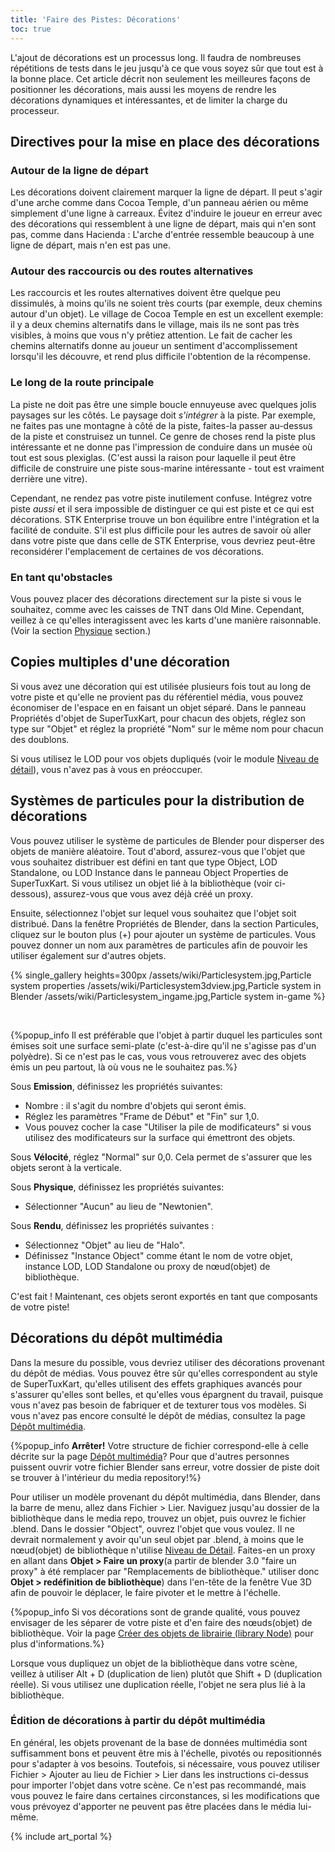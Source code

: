 ```yaml
---
title: 'Faire des Pistes: Décorations'
toc: true
---
```

L'ajout de décorations est un processus long. Il faudra de nombreuses répétitions de tests dans le jeu jusqu'à ce que vous soyez sûr que tout est à la bonne place. Cet article décrit non seulement les meilleures façons de positionner les décorations, mais aussi les moyens de rendre les décorations dynamiques et intéressantes, et de limiter la charge du processeur.

## Directives pour la mise en place des décorations

### Autour de la ligne de départ

Les décorations doivent clairement marquer la ligne de départ. Il peut s'agir d'une arche comme dans Cocoa Temple, d'un panneau aérien ou même simplement d'une ligne à carreaux. Évitez d'induire le joueur en erreur avec des décorations qui ressemblent à une ligne de départ, mais qui n'en sont pas, comme dans Hacienda : L'arche d'entrée ressemble beaucoup à une ligne de départ, mais n'en est pas une.

### Autour des raccourcis ou des routes alternatives

Les raccourcis et les routes alternatives doivent être quelque peu dissimulés, à moins qu'ils ne soient très courts (par exemple, deux chemins autour d'un objet). Le village de Cocoa Temple en est un excellent exemple: il y a deux chemins alternatifs dans le village, mais ils ne sont pas très visibles, à moins que vous n'y prêtiez attention. Le fait de cacher les chemins alternatifs donne au joueur un sentiment d'accomplissement lorsqu'il les découvre, et rend plus difficile l'obtention de la récompense.

### Le long de la route principale

La piste ne doit pas être une simple boucle ennuyeuse avec quelques jolis paysages sur les côtés. Le paysage doit *s'intégrer* à la piste. Par exemple, ne faites pas une montagne à côté de la piste, faites-la passer au-dessus de la piste et construisez un tunnel. Ce genre de choses rend la piste plus intéressante et ne donne pas l'impression de conduire dans un musée où tout est sous plexiglas. (C'est aussi la raison pour laquelle il peut être difficile de construire une piste sous-marine intéressante - tout est vraiment derrière une vitre).

Cependant, ne rendez pas votre piste inutilement confuse. Intégrez votre piste *aussi* et il sera impossible de distinguer ce qui est piste et ce qui est décorations. STK Enterprise trouve un bon équilibre entre l'intégration et la facilité de conduite. S'il est plus difficile pour les autres de savoir où aller dans votre piste que dans celle de STK Enterprise, vous devriez peut-être reconsidérer l'emplacement de certaines de vos décorations.

### En tant qu'obstacles

Vous pouvez placer des décorations directement sur la piste si vous le souhaitez, comme avec les caisses de TNT dans Old Mine. Cependant, veillez à ce qu'elles interagissent avec les karts d'une manière raisonnable. (Voir la section [Physique](Physics) section.)

## Copies multiples d'une décoration

Si vous avez une décoration qui est utilisée plusieurs fois tout au long de votre piste et qu'elle ne provient pas du référentiel média, vous pouvez économiser de l'espace en en faisant un objet séparé. Dans le panneau Propriétés d'objet de SuperTuxKart, pour chacun des objets, réglez son type sur "Objet" et réglez la propriété "Nom" sur le même nom pour chacun des doublons.

Si vous utilisez le LOD pour vos objets dupliqués (voir le module [Niveau de détail](Level_of_Detail)), vous n'avez pas à vous en préoccuper.

## Systèmes de particules pour la distribution de décorations

Vous pouvez utiliser le système de particules de Blender pour disperser des objets de manière aléatoire. Tout d'abord, assurez-vous que l'objet que vous souhaitez distribuer est défini en tant que type Object, LOD Standalone, ou LOD Instance dans le panneau Object Properties de SuperTuxKart. Si vous utilisez un objet lié à la bibliothèque (voir ci-dessous), assurez-vous que vous avez déjà créé un proxy.

Ensuite, sélectionnez l'objet sur lequel vous souhaitez que l'objet soit distribué. Dans la fenêtre Propriétés de Blender, dans la section Particules, cliquez sur le bouton plus (+) pour ajouter un système de particules. Vous pouvez donner un nom aux paramètres de particules afin de pouvoir les utiliser également sur d'autres objets.

{% single_gallery heights=300px
/assets/wiki/Particlesystem.jpg,Particle system properties
/assets/wiki/Particlesystem3dview.jpg,Particle system in Blender
/assets/wiki/Particlesystem_ingame.jpg,Particle system in-game
%}

<div><br/></div>

{%popup_info Il est préférable que l'objet à partir duquel les particules sont émises soit une surface semi-plate (c'est-à-dire qu'il ne s'agisse pas d'un polyèdre). Si ce n'est pas le cas, vous vous retrouverez avec des objets émis un peu partout, là où vous ne le souhaitez pas.%}

Sous **Emission**, définissez les propriétés suivantes:

* Nombre : il s'agit du nombre d'objets qui seront émis.
* Réglez les paramètres "Frame de Début" et "Fin" sur 1,0.
* Vous pouvez cocher la case "Utiliser la pile de modificateurs" si vous utilisez des modificateurs sur la surface qui émettront des objets.

Sous **Vélocité**, réglez "Normal" sur 0,0. Cela permet de s'assurer que les objets seront à la verticale.

Sous **Physique**, définissez les propriétés suivantes:

* Sélectionner "Aucun" au lieu de "Newtonien".

Sous **Rendu**, définissez les propriétés suivantes :

* Sélectionnez "Objet" au lieu de "Halo".
* Définissez "Instance Object" comme étant le nom de votre objet, instance LOD, LOD Standalone ou proxy de nœud(objet) de bibliothèque.

C'est fait ! Maintenant, ces objets seront exportés en tant que composants de votre piste!

## Décorations du dépôt multimédia

Dans la mesure du possible, vous devriez utiliser des décorations provenant du dépôt de médias. Vous pouvez être sûr qu'elles correspondent au style de SuperTuxKart, qu'elles utilisent des effets graphiques avancés pour s'assurer qu'elles sont belles, et qu'elles vous épargnent du travail, puisque vous n'avez pas besoin de fabriquer et de texturer tous vos modèles. Si vous n'avez pas encore consulté le dépôt de médias, consultez la page [Dépôt multimédia]( Media_Repo).

{%popup_info **Arrêter!** Votre structure de fichier correspond-elle à celle décrite sur la page [Dépôt multimédia](Media_Repo)? Pour que d'autres personnes puissent ouvrir votre fichier Blender sans erreur, votre dossier de piste doit se trouver à l'intérieur du media repository!%}

Pour utiliser un modèle provenant du dépôt multimédia, dans Blender, dans la barre de menu, allez dans Fichier > Lier. Naviguez jusqu'au dossier de la bibliothèque dans le media repo, trouvez un objet, puis ouvrez le fichier .blend. Dans le dossier "Object", ouvrez l'objet que vous voulez. Il ne devrait normalement y avoir qu'un seul objet par .blend, à moins que le nœud(objet) de bibliothèque n'utilise [Niveau de Détail](Level_of_Detail). Faites-en un proxy en allant dans **Objet > Faire un proxy**(a partir de blender 3.0 "faire un proxy" à été remplacer par "Remplacements de bibliothèque." utiliser donc **Objet > redéfinition de bibliothèque**) dans l'en-tête de la fenêtre Vue 3D afin de pouvoir le déplacer, le faire pivoter et le mettre à l'échelle.

{%popup_info Si vos décorations sont de grande qualité, vous pouvez envisager de les séparer de votre piste et d'en faire des nœuds(objet) de bibliothèque. Voir la page [Créer des objets de librairie (library Node)](Making_Library_Nodes) pour plus d'informations.%}

Lorsque vous dupliquez un objet de la bibliothèque dans votre scène, veillez à utiliser Alt + D (duplication de lien) plutôt que Shift + D (duplication réelle). Si vous utilisez une duplication réelle, l'objet ne sera plus lié à la bibliothèque.

### Édition de décorations à partir du dépôt multimédia

En général, les objets provenant de la base de données multimédia sont suffisamment bons et peuvent être mis à l'échelle, pivotés ou repositionnés pour s'adapter à vos besoins. Toutefois, si nécessaire, vous pouvez utiliser Fichier > Ajouter au lieu de Fichier > Lier dans les instructions ci-dessus pour importer l'objet dans votre scène. Ce n'est pas recommandé, mais vous pouvez le faire dans certaines circonstances, si les modifications que vous prévoyez d'apporter ne peuvent pas être placées dans le média lui-même.

{% include art_portal %}
